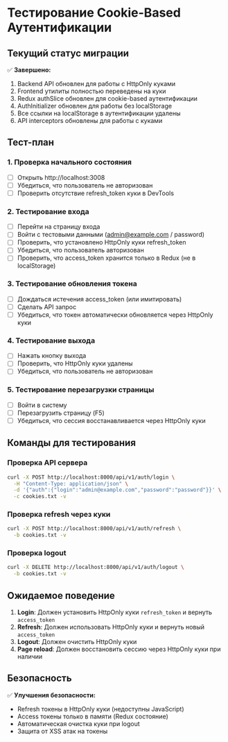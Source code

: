 # Тестирование Cookie-Based Аутентификации

## Текущий статус миграции

✅ **Завершено:**
1. Backend API обновлен для работы с HttpOnly куками
2. Frontend утилиты полностью переведены на куки
3. Redux authSlice обновлен для cookie-based аутентификации
4. AuthInitializer обновлен для работы без localStorage
5. Все ссылки на localStorage в аутентификации удалены
6. API interceptors обновлены для работы с куками

## Тест-план

### 1. Проверка начального состояния
- [ ] Открыть http://localhost:3008
- [ ] Убедиться, что пользователь не авторизован
- [ ] Проверить отсутствие refresh_token куки в DevTools

### 2. Тестирование входа
- [ ] Перейти на страницу входа
- [ ] Войти с тестовыми данными (admin@example.com / password)
- [ ] Проверить, что установлено HttpOnly куки refresh_token
- [ ] Убедиться, что пользователь авторизован
- [ ] Проверить, что access_token хранится только в Redux (не в localStorage)

### 3. Тестирование обновления токена
- [ ] Дождаться истечения access_token (или имитировать)
- [ ] Сделать API запрос
- [ ] Убедиться, что токен автоматически обновляется через HttpOnly куки

### 4. Тестирование выхода
- [ ] Нажать кнопку выхода
- [ ] Проверить, что HttpOnly куки удалены
- [ ] Убедиться, что пользователь не авторизован

### 5. Тестирование перезагрузки страницы
- [ ] Войти в систему
- [ ] Перезагрузить страницу (F5)
- [ ] Убедиться, что сессия восстанавливается через HttpOnly куки

## Команды для тестирования

### Проверка API сервера
```bash
curl -X POST http://localhost:8000/api/v1/auth/login \
  -H "Content-Type: application/json" \
  -d '{"auth":{"login":"admin@example.com","password":"password"}}' \
  -c cookies.txt -v
```

### Проверка refresh через куки
```bash
curl -X POST http://localhost:8000/api/v1/auth/refresh \
  -b cookies.txt -v
```

### Проверка logout
```bash
curl -X DELETE http://localhost:8000/api/v1/auth/logout \
  -b cookies.txt -v
```

## Ожидаемое поведение

1. **Login**: Должен установить HttpOnly куки `refresh_token` и вернуть `access_token`
2. **Refresh**: Должен использовать HttpOnly куки и вернуть новый `access_token`
3. **Logout**: Должен очистить HttpOnly куки
4. **Page reload**: Должен восстановить сессию через HttpOnly куки при наличии

## Безопасность

✅ **Улучшения безопасности:**
- Refresh токены в HttpOnly куки (недоступны JavaScript)
- Access токены только в памяти (Redux состояние)
- Автоматическая очистка куки при logout
- Защита от XSS атак на токены
